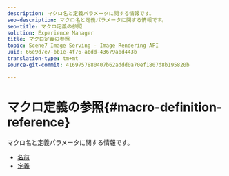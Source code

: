 ```yaml
---
description: マクロ名と定義パラメータに関する情報です。
seo-description: マクロ名と定義パラメータに関する情報です。
seo-title: マクロ定義の参照
solution: Experience Manager
title: マクロ定義の参照
topic: Scene7 Image Serving - Image Rendering API
uuid: 66e9d7e7-bb1e-4f76-abdd-43679abd443b
translation-type: tm+mt
source-git-commit: 4169757880407b62addd0a70ef1807d8b195820b

---
```



# マクロ定義の参照{#macro-definition-reference}

マクロ名と定義パラメータに関する情報です。

* [名前](r-name-macro.md)
* [定義](r-definition-macro.md)
